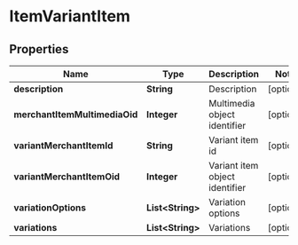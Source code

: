 
# ItemVariantItem

## Properties
Name | Type | Description | Notes
------------ | ------------- | ------------- | -------------
**description** | **String** | Description |  [optional]
**merchantItemMultimediaOid** | **Integer** | Multimedia object identifier |  [optional]
**variantMerchantItemId** | **String** | Variant item id |  [optional]
**variantMerchantItemOid** | **Integer** | Variant item object identifier |  [optional]
**variationOptions** | **List&lt;String&gt;** | Variation options |  [optional]
**variations** | **List&lt;String&gt;** | Variations |  [optional]



